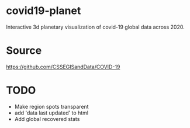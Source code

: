 # covid19-planet
Interactive 3d planetary visualization of covid-19 global data across 2020.

# Source
https://github.com/CSSEGISandData/COVID-19

# TODO
- Make region spots transparent
- add 'data last updated' to html
- Add global recovered stats